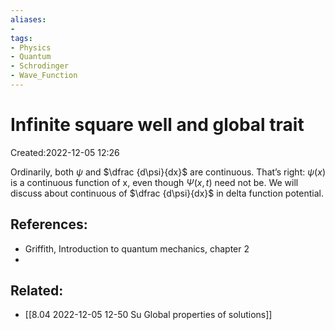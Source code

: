 ```yaml
---
aliases: 
- 
tags:
- Physics
- Quantum
- Schrodinger
- Wave_Function
---
```


# Infinite square well and global trait
Created:2022-12-05 12:26

Ordinarily, both $\psi$ and $\dfrac {d\psi}{dx}$ are continuous. That’s right: $\psi(x)$ is a continuous function of x, even though $\Psi(x, t)$ need not be. We will discuss about continuous of $\dfrac {d\psi}{dx}$ in delta function potential. 

## References:
- Griffith, Introduction to quantum mechanics, chapter 2
- 
## Related:
- [[8.04 2022-12-05 12-50 Su Global properties of solutions]]

